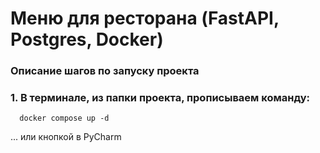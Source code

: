 # Меню для ресторана (FastAPI, Postgres, Docker)


### Описание шагов по запуску проекта

  ### 1. В терминале, из папки проекта, прописываем команду: 
  
      docker compose up -d
      
...  или кнопкой в PyCharm
